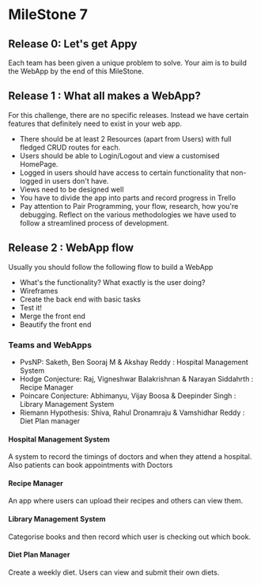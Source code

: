 # MileStone 7 

## Release 0: Let's get Appy

Each team has been given a unique problem to solve. Your aim is to build the WebApp by the end of this MileStone. 

## Release 1 : What all makes a WebApp? 

For this challenge, there are no specific releases. Instead we have certain features that definitely need to exist in your web app. 

- There should be at least 2 Resources (apart from Users) with full fledged CRUD routes for each. 
- Users should be able to Login/Logout and view a customised HomePage. 
- Logged in users should have access to certain functionality that non-logged in users don't have. 
- Views need to be designed well 
- You have to divide the app into parts and record progress in Trello
- Pay attention to Pair Programming, your flow, research, how you're debugging. Reflect on the various methodologies we have used to follow a streamlined process of development. 

## Release 2 : WebApp flow 

Usually you should follow the following flow to build a WebApp 

- What's the functionality? What exactly is the user doing? 
- Wireframes
- Create the back end with basic tasks 
- Test it!
- Merge the front end 
- Beautify the front end

### Teams and WebApps 
- PvsNP: Saketh, Ben Sooraj M & Akshay Reddy : Hospital Management System
- Hodge Conjecture: Raj, Vigneshwar Balakrishnan & Narayan Siddahrth : Recipe Manager
- Poincare Conjecture: Abhimanyu, Vijay Boosa & Deepinder Singh : Library Management System
- Riemann Hypothesis: Shiva, Rahul Dronamraju & Vamshidhar Reddy : Diet Plan manager


#### Hospital Management System

A system to record the timings of doctors and when they attend a hospital. Also patients can book appointments with Doctors

#### Recipe Manager 
An app where users can upload their recipes and others can view them. 

#### Library Management System 

Categorise books and then record which user is checking out which book.

#### Diet Plan Manager 
Create a weekly diet. Users can view and submit their own diets. 

